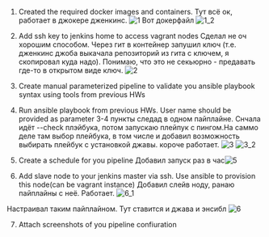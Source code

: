 
1. Created the required docker images and containers.
Тут всё ок, работает в джокере дженкинс.
![1](https://user-images.githubusercontent.com/18323106/117574019-cf7be480-b0e3-11eb-8a7c-c6bbc4352a06.png)
Вот докерфайл
![1_2](https://user-images.githubusercontent.com/18323106/117574061-ffc38300-b0e3-11eb-8902-bebd774a6078.png)

2. Add ssh key to jenkins home to access vagrant nodes
Сделал не оч хорошим способом. Через гит в контейнер запушил ключ (т.е. дженкинс джоба выкачала репозиторий из гита с ключем, я скопировал куда надо). Понимаю, что это не секьюрно - предавать где-то в открытом виде ключ.
![2](https://user-images.githubusercontent.com/18323106/117574067-07832780-b0e4-11eb-946a-55087c9942b3.png)

3. Create manual parameterized pipeline to validate you ansible playbook syntax using tools from previous HWs
4. Run ansible playbook from previous HWs. User name should be provided as parameter
3-4 пункты следад в одном пайплайне. Снчала идёт --check плэйбука, потом запускаю плейпук с пингом.На саммо деле там выбор плейбука, в том числе и добавил возможность выбирать плейбук с установкой джавы. короче работает.
![3](https://user-images.githubusercontent.com/18323106/117574117-474a0f00-b0e4-11eb-9a7e-ba4c5dd10a43.png)
![3_2](https://user-images.githubusercontent.com/18323106/117574119-49ac6900-b0e4-11eb-9445-2c31312271a3.png)
 
5. Create a schedule for you pipeline
Добавил запуск раз в час![5](https://user-images.githubusercontent.com/18323106/117574138-5fba2980-b0e4-11eb-8b38-10931fbaf104.png)

6. Add slave node to your jenkins master via ssh. Use ansible to provision this node(can be vagrant instance)
Добавил слейв ноду, ранаю пайплайны с неё. Работает.
![6_1](https://user-images.githubusercontent.com/18323106/117574209-b58ed180-b0e4-11eb-8980-54bbd46d40b1.png)

Настраивал таким пайплайном. Тут ставится и джава и энсибл
![6](https://user-images.githubusercontent.com/18323106/117574326-49f93400-b0e5-11eb-81c3-efeb9d526ad4.png)

7. Attach screenshots of you pipeline confiuration
  
